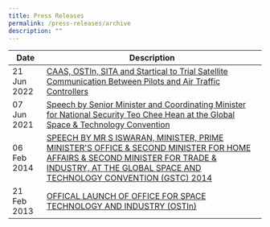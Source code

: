 ```yaml
---
title: Press Releases
permalink: /press-releases/archive
description: ""
---
```

| Date | Description | 
| -------- | -------- | 
|21 Jun 2022| [CAAS, OSTIn, SITA and Startical to Trial Satellite Communication Between Pilots and Air Traffic Controllers](https://www.caas.gov.sg/who-we-are/newsroom/Detail/caas-ostin-sita-and-startical-to-trial-satellite-communication-between-pilots-and-air-traffic-controllers) 
 07 Jun 2021 | [Speech by Senior Minister and Coordinating Minister for National Security Teo Chee Hean at the Global Space & Technology Convention](https://www.pmo.gov.sg/Newsroom/SM-Teo-Chee-Hean-Global-Space-Technology-Convention)
06 Feb 2014| [SPEECH BY MR S ISWARAN, MINISTER, PRIME MINISTER'S OFFICE & SECOND MINISTER FOR HOME AFFAIRS & SECOND MINISTER FOR TRADE & INDUSTRY, AT THE GLOBAL SPACE AND TECHNOLOGY CONVENTION (GSTC) 2014](https://www.nas.gov.sg/archivesonline/data/pdfdoc/20140213001.htm)    |
|21 Feb 2013|[OFFICAL LAUNCH OF OFFICE FOR SPACE TECHNOLOGY AND INDUSTRY (OSTIn)](https://www.nas.gov.sg/archivesonline/data/pdfdoc/20130228002/ostin_press_release_feb_2013.pdf)|